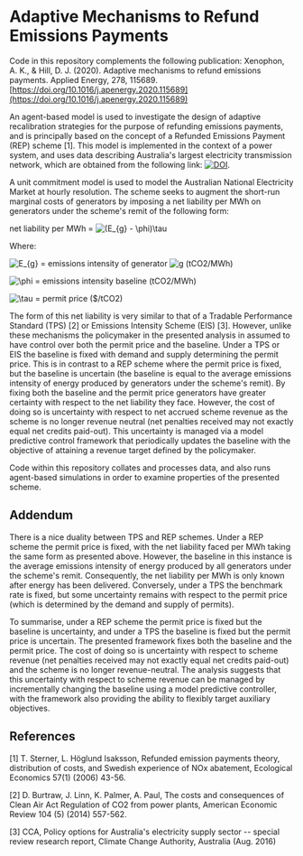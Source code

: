 # Adaptive Mechanisms to Refund Emissions Payments

Code in this repository complements the following publication: Xenophon, A. K., & Hill, D. J. (2020). Adaptive mechanisms to refund emissions payments. Applied Energy, 278, 115689. [https://doi.org/10.1016/j.apenergy.2020.115689](https://doi.org/10.1016/j.apenergy.2020.115689)

An agent-based model is used to investigate the design of adaptive recalibration strategies for the purpose of refunding emissions payments, and is principally based on the concept of a Refunded Emissions Payment (REP) scheme [1]. This model is implemented in the context of a power system, and uses data describing Australia's largest electricity transmission network, which are obtained from the following link: [![DOI](https://zenodo.org/badge/DOI/10.5281/zenodo.1326942.svg)](https://doi.org/10.5281/zenodo.1326942).

A unit commitment model is used to model the Australian National Electricity Market at hourly resolution. The scheme seeks to augment the short-run marginal costs of generators by imposing a net liability per MWh on generators under the scheme's remit of the following form:

net liability per MWh = ![(E_{g} - \phi)\tau](https://render.githubusercontent.com/render/math?math=(E_%7Bg%7D%20-%20%5Cphi)%5Ctau)

Where:

![E_{g}](https://render.githubusercontent.com/render/math?math=E_%7Bg%7D) = emissions intensity of generator ![g](https://render.githubusercontent.com/render/math?math=g) (tCO2/MWh)
 
![\phi](https://render.githubusercontent.com/render/math?math=%5Cphi) = emissions intensity baseline (tCO2/MWh)

![\tau](https://render.githubusercontent.com/render/math?math=%5Ctau) = permit price ($/tCO2)

The form of this net liability is very similar to that of a Tradable Performance Standard (TPS) [2] or Emissions Intensity Scheme (EIS) [3]. However, unlike these mechanisms the policymaker in the presented analysis in assumed to have control over both the permit price and the baseline. Under a TPS or EIS the baseline is fixed with demand and supply determining the permit price. This is in contrast to a REP scheme where the permit price is fixed, but the baseline is uncertain (the baseline is equal to the average emissions intensity of energy produced by generators under the scheme's remit). By fixing both the baseline and the permit price generators have greater certainty with respect to the net liability they face. However, the cost of doing so is uncertainty with respect to net accrued scheme revenue as the scheme is no longer revenue neutral (net penalties received may not exactly equal net credits paid-out). This uncertainty is managed via a model predictive control framework that periodically updates the baseline with the objective of attaining a revenue target defined by the policymaker. 

Code within this repository collates and processes data, and also runs agent-based simulations in order to examine properties of the presented scheme. 

## Addendum
There is a nice duality between TPS and REP schemes. Under a REP scheme the permit price is fixed, with the net liability faced per MWh taking the same form as presented above. However, the baseline in this instance is the average emissions intensity of energy produced by all generators under the scheme's remit. Consequently, the net liability per MWh is only known after energy has been delivered. Conversely, under a TPS the benchmark rate is fixed, but some uncertainty remains with respect to the permit price (which is determined by the demand and supply of permits). 

To summarise, under a REP scheme the permit price is fixed but the baseline is uncertainty, and under a TPS the baseline is fixed but the permit price is uncertain. The presented framework fixes both the baseline and the permit price. The cost of doing so is uncertainty with respect to scheme revenue (net penalties received may not exactly equal net credits paid-out) and the scheme is no longer revenue-neutral. The analysis suggests that this uncertainty with respect to scheme revenue can be managed by incrementally changing the baseline using a model predictive controller, with the framework also providing the ability to flexibly target auxiliary objectives.

## References
[1] T. Sterner, L. Höglund Isaksson, Refunded emission payments theory, distribution of costs, and Swedish experience of NOx abatement, Ecological Economics 57(1) (2006) 43-56.

[2] D. Burtraw, J. Linn, K. Palmer, A. Paul, The costs and consequences of Clean Air Act Regulation of CO2 from power plants, American Economic Review 104 (5) (2014) 557-562.

[3] CCA, Policy options for Australia's electricity supply sector -- special review research report, Climate Change Authority, Australia (Aug. 2016)
